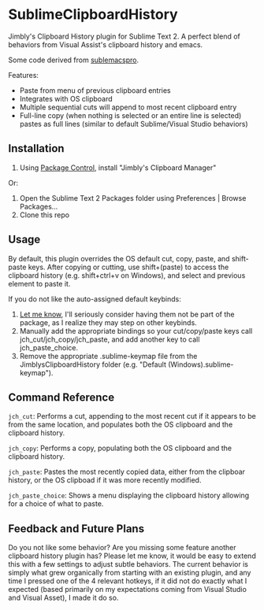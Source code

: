 SublimeClipboardHistory
=======================

Jimbly's Clipboard History plugin for Sublime Text 2.  A perfect blend
of behaviors from Visual Assist's clipboard history and emacs.

Some code derived from [sublemacspro](https://github.com/grundprinzip/sublemacspro).

Features:
* Paste from menu of previous clipboard entries
* Integrates with OS clipboard
* Multiple sequential cuts will append to most recent clipboard entry
* Full-line copy (when nothing is selected or an entire line is selected) pastes as full lines (similar to default Sublime/Visual Studio behaviors)

Installation
------------

1. Using [Package Control](http://wbond.net/sublime_packages/package_control), install "Jimbly's Clipboard Manager"

Or:

1. Open the Sublime Text 2 Packages folder using Preferences | Browse Packages...
2. Clone this repo

Usage
-----

By default, this plugin overrides the OS default cut, copy, paste, and shift-paste keys.
After copying or cutting, use shift+(paste) to access the clipboard history (e.g. shift+ctrl+v on Windows),
and select and previous element to paste it.

If you do not like the auto-assigned default keybinds:

1. [Let me know](https://github.com/Jimbly), I'll seriously consider having them not be part of the package, as I realize they may step on other keybinds.
2. Manually add the appropriate bindings so your cut/copy/paste keys call jch_cut/jch_copy/jch_paste, and add another key to call jch_paste_choice.
3. Remove the appropriate .sublime-keymap file from the JimblysClipboardHistory folder (e.g. "Default (Windows).sublime-keymap").

Command Reference
-----------------
`jch_cut`: Performs a cut, appending to the most recent cut if it appears to be from the same location, and populates both the OS clipboard and the clipboard history.

`jch_copy`: Performs a copy, populating both the OS clipboard and the clipboard history.

`jch_paste`: Pastes the most recently copied data, either from the clipboar history, or the OS clipboad if it was more recently modified.

`jch_paste_choice`: Shows a menu displaying the clipboard history allowing for a choice of what to paste.

Feedback and Future Plans
-------------------------

Do you not like some behavior?  Are you missing some feature another clipboard history plugin has?  Please let me
know, it would be easy to extend this with a few settings to adjust subtle behaviors.  The current behavior is
simply what grew organically from starting with an existing plugin, and any time I pressed one of the 4 relevant
hotkeys, if it did not do exactly what I expected (based primarily on my expectations coming from Visual Studio
and Visual Asset), I made it do so.
